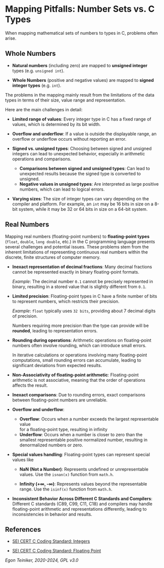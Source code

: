# Mapping Pitfalls: Number Sets vs. C Types

When mapping mathematical sets of numbers to types in C, problems often arise.

## Whole Numbers

* **Natural numbers** (including zero) are mapped to **unsigned integer** types 
    (e.g. `unsigned int`).

* **Whole Numbers** (positive and negative values) are mapped to **signed integer types**
    (e.g. `int`).


The problems in the mapping mainly result from the limitations of the data types 
in terms of their size, value range and representation. 

Here are the main challenges in detail:

* **Limited range of values**: Every integer type in C has a fixed range of values, 
    which is determined by its bit width.

* **Overflow and underflow**: If a value is outside the displayable range, an 
    overflow or underflow occurs without reporting an error.   

* **Signed vs. unsigned types**: Choosing between signed and unsigned integers 
    can lead to unexpected behavior, especially in arithmetic operations and 
    comparisons.
    * **Comparisons between signed and unsigned types**: Can lead to unexpected 
        results because the signed type is converted to unsigned.
    * **Negative values ​​in unsigned types**: Are interpreted as large positive 
        numbers, which can lead to logical errors.

* **Varying sizes**: The size of integer types can vary depending on the compiler 
    and platform. For example, an `int` may be 16 bits in size on a 8-bit system, 
    while it may be 32 or 64 bits in size on a 64-bit system.


## Real Numbers

Mapping real numbers (floating-point numbers) to **floating-point types** (`float`, 
`double`, `long double`, etc.) in the C programming language presents several 
challenges and potential issues. These problems stem from the inherent limitations 
of representing continuous real numbers within the discrete, finite structures 
of computer memory.

* **Inexact representation of decimal fractions**: Many decimal fractions cannot 
    be represented exactly in binary floating-point formats.

    _Example_: The decimal number `0.1` cannot be precisely represented in binary,
        resulting in a stored value that is slightly different from `0.1`.

* **Limited precision**: Floating-point types in C have a finite number of bits 
    to represent numbers, which restricts their precision. 
    
    _Example_: `float` typically uses `32 bits`, providing about 7 decimal digits 
    of precision.

    Numbers requiring more precision than the type can provide will be **rounded**, 
    leading to representation errors.

* **Rounding during operations**: Arithmetic operations on floating-point numbers 
    often involve rounding, which can introduce small errors.

    In iterative calculations or operations involving many floating-point 
    computations, small rounding errors can accumulate, leading to significant 
    deviations from expected results.

* **Non-Associativity of floating-point arithmetic**: Floating-point arithmetic 
    is not associative, meaning that the order of operations affects the result.

* **Inexact comparisons**: Due to rounding errors, exact comparisons between 
    floating-point numbers are unreliable.    

* **Overflow and underflow**: 
    * **Overflow**: Occurs when a number exceeds the largest representable value    
        for a floating-point type, resulting in infinity
    * **Underflow**: Occurs when a number is closer to zero than the smallest 
        representable positive normalized number, resulting in denormalized 
        numbers or zero.    

* **Special values handling**: Floating-point types can represent special values 
    like
    * **NaN (Not a Number)**: Represents undefined or unrepresentable values.
        Use the `isnan(x)` function from `math.h`.

    * **Infinity (+∞, -∞)**: Represents values beyond the representable range.
        Use the `isinf(x)` function from `math.h`. 

* **Inconsistent Behavior Across Different C Standards and Compilers**: Different C
    standards (C89, C99, C11, C18) and compilers may handle floating-point arithmetic 
    and representations differently, leading to inconsistencies in behavior and results.

## References

* [SEI CERT C Coding Standard: Integers](https://wiki.sei.cmu.edu/confluence/pages/viewpage.action?pageId=87152052)

* [SEI CERT C Coding Standard: Floating Point](https://wiki.sei.cmu.edu/confluence/pages/viewpage.action?pageId=87152181)

*Egon Teiniker, 2020-2024, GPL v3.0* 